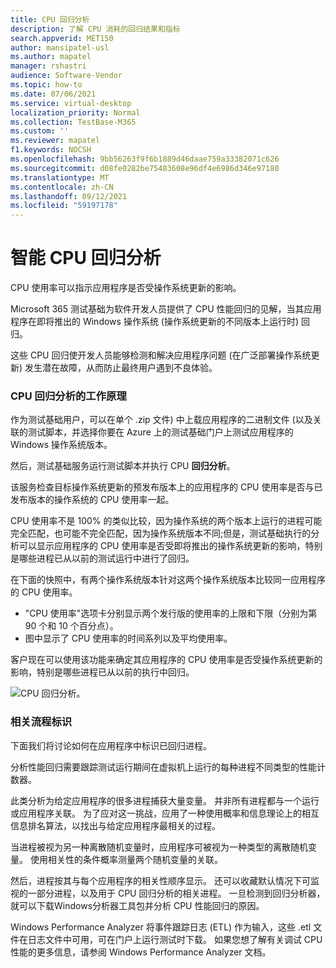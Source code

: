 ```yaml
---
title: CPU 回归分析
description: 了解 CPU 消耗的回归结果和指标
search.appverid: MET150
author: mansipatel-usl
ms.author: mapatel
manager: rshastri
audience: Software-Vendor
ms.topic: how-to
ms.date: 07/06/2021
ms.service: virtual-desktop
localization_priority: Normal
ms.collection: TestBase-M365
ms.custom: ''
ms.reviewer: mapatel
f1.keywords: NOCSH
ms.openlocfilehash: 9bb56263f9f6b1889d46daae759a33382071c626
ms.sourcegitcommit: d08fe0282be75483608e96df4e6986d346e97180
ms.translationtype: MT
ms.contentlocale: zh-CN
ms.lasthandoff: 09/12/2021
ms.locfileid: "59197178"
---
```

# <a name="intelligent-cpu-regression-analysis"></a>智能 CPU 回归分析

CPU 使用率可以指示应用程序是否受操作系统更新的影响。 

Microsoft 365 测试基础为软件开发人员提供了 CPU 性能回归的见解，当其应用程序在即将推出的 Windows 操作系统 (操作系统更新的不同版本上运行时) 回归。 

这些 CPU 回归使开发人员能够检测和解决应用程序问题 (在广泛部署操作系统更新) 发生潜在故障，从而防止最终用户遇到不良体验。


### <a name="how-cpu-regression-analysis-works"></a>CPU 回归分析的工作原理 ###

作为测试基础用户，可以在单个 .zip 文件) 中上载应用程序的二进制文件 (以及关联的测试脚本，并选择你要在 Azure 上的测试基础门户上测试应用程序的 Windows 操作系统版本。 

然后，测试基础服务运行测试脚本并执行 CPU **回归分析**。 

该服务检查目标操作系统更新的预发布版本上的应用程序的 CPU 使用率是否与已发布版本的操作系统的 CPU 使用率一起。 

CPU 使用率不是 100% 的类似比较，因为操作系统的两个版本上运行的进程可能完全匹配，也可能不完全匹配，因为操作系统版本不同;但是，测试基础执行的分析可以显示应用程序的 CPU 使用率是否受即将推出的操作系统更新的影响，特别是哪些进程已从以前的测试运行中进行了回归。

在下面的快照中，有两个操作系统版本针对这两个操作系统版本比较同一应用程序的 CPU 使用率。 
-   "CPU 使用率"选项卡分别显示两个发行版的使用率的上限和下限（分别为第 90 个和 10 个百分点）。 
-   图中显示了 CPU 使用率的时间系列以及平均使用率。 

客户现在可以使用该功能来确定其应用程序的 CPU 使用率是否受操作系统更新的影响，特别是哪些进程已从以前的执行中回归。


![CPU 回归分析。](Media/cpu-regression-analysis.jpg)

### <a name="relevant-process-identification"></a>相关流程标识 ###

下面我们将讨论如何在应用程序中标识已回归进程。 

分析性能回归需要跟踪测试运行期间在虚拟机上运行的每种进程不同类型的性能计数器。 

此类分析为给定应用程序的很多进程捕获大量变量。 并非所有进程都与一个运行或应用程序关联。 为了应对这一挑战，应用了一种使用概率和信息理论上的相互信息排名算法，以找出与给定应用程序最相关的过程。 

当进程被视为另一种离散随机变量时，应用程序可被视为一种类型的离散随机变量。 使用相关性的条件概率测量两个随机变量的关联。 

然后，进程按其与每个应用程序的相关性顺序显示。 还可以收藏默认情况下可监视的一部分进程，以及用于 CPU 回归分析的相关进程。 一旦检测到回归分析器，就可以下载Windows分析器工具包并分析 CPU 性能回归的原因。 

Windows Performance Analyzer 将事件跟踪日志 (ETL) 作为输入，这些 .etl 文件在日志文件中可用，可在门户上运行测试时下载。 如果您想了解有关调试 CPU 性能的更多信息，请参阅 Windows Performance Analyzer 文档。

